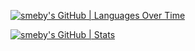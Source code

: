

[![smeby's GitHub | Languages Over Time](https://stats.quine.sh/smeby/languages-over-time?theme=light)](https://quine.sh?utm_source=widgets&utm_campaign=smeby)

[![smeby's GitHub | Stats](https://stats.quine.sh/smeby/github?theme=light)](https://quine.sh?utm_source=widgets&utm_campaign=smeby) 
